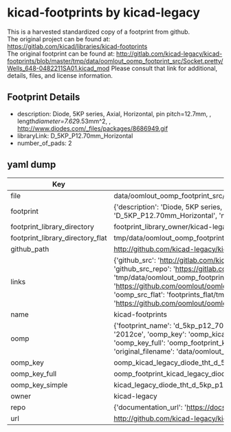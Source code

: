 # kicad-footprints by kicad-legacy  
This is a harvested standardized copy of a footprint from github.  
The original project can be found at:  
https://gitlab.com/kicad/libraries/kicad-footprints  
The original footprint can be found at:
http://gitlab.com/kicad-legacy/kicad-footprints/blob/master/tmp/data/oomlout_oomp_footprint_src/Socket.pretty/Wells_648-0482211SA01.kicad_mod
Please consult that link for additional, details, files, and license information.  
## Footprint Details
* description: Diode, 5KP series, Axial, Horizontal, pin pitch=12.7mm, , length*diameter=7.62*9.53mm^2, , http://www.diodes.com/_files/packages/8686949.gif  
* libraryLink: D_5KP_P12.70mm_Horizontal  
* number_of_pads: 2  
## yaml dump  
| Key | Value |  
| --- | --- |  
| file | data/oomlout_oomp_footprint_src/kicad-footprints/Diode_THT.pretty/D_5KP_P12.70mm_Horizontal.kicad_mod |  
| footprint | {'description': 'Diode, 5KP series, Axial, Horizontal, pin pitch=12.7mm, , length*diameter=7.62*9.53mm^2, , http://www.diodes.com/_files/packages/8686949.gif', 'libraryLink': 'D_5KP_P12.70mm_Horizontal', 'number_of_pads': 2} |  
| footprint_library_directory | footprint_library_owner/kicad-legacy_kicad-footprints |  
| footprint_library_directory_flat | tmp/data/oomlout_oomp_footprint_src/footprints_flat/kicad_legacy_diode_tht_d_5kp_p12_70mm_horizontal/working |  
| github_path | http://github.com/kicad-legacy/kicad-footprints/blob/master/tmp/data/oomlout_oomp_footprint_src/Diode_THT.pretty/D_5KP_P12.70mm_Horizontal.kicad_mod |  
| links | {'github_src': 'http://gitlab.com/kicad-legacy/kicad-footprints/blob/master/tmp/data/oomlout_oomp_footprint_src/Socket.pretty/Wells_648-0482211SA01.kicad_mod', 'github_src_repo': 'https://gitlab.com/kicad/libraries/kicad-footprints', 'oomp_bot': 'tmp/data/oomlout_oomp_footprint_src/footprints/kicad_legacy_diode_tht_d_5kp_p12_70mm_horizontal/working', 'oomp_bot_github': 'https://github.com/oomlout/oomlout_oomp_footprint_bot/tree/main/tmp/data/oomlout_oomp_footprint_src/footprints/kicad_legacy_diode_tht_d_5kp_p12_70mm_horizontal/working', 'oomp_src_flat': 'footprints_flat/tmp/data/oomlout_oomp_footprint_src/footprints_flat/kicad_legacy_diode_tht_d_5kp_p12_70mm_horizontal/working', 'oomp_src_flat_github': 'https://github.com/oomlout/oomlout_oomp_footprint_src/tree/main/tmp/data/oomlout_oomp_footprint_src/footprints_flat/kicad_legacy_diode_tht_d_5kp_p12_70mm_horizontal/working'} |  
| name | kicad-footprints |  
| oomp | {'footprint_name': 'd_5kp_p12_70mm_horizontal', 'library_name': 'diode_tht', 'md5': '2012ce80b04deb2e51f530e171374863', 'md5_10': '2012ce80b0', 'md5_5': '2012c', 'md5_6': '2012ce', 'oomp_key': 'oomp_kicad_legacy_diode_tht_d_5kp_p12_70mm_horizontal', 'oomp_key_extra': 'oomp_footprint_kicad_legacy_diode_tht_d_5kp_p12_70mm_horizontal', 'oomp_key_full': 'oomp_footprint_kicad_legacy_diode_tht_d_5kp_p12_70mm_horizontal_2012ce', 'oomp_key_simple': 'kicad_legacy_diode_tht_d_5kp_p12_70mm_horizontal', 'original_filename': 'data/oomlout_oomp_footprint_src/kicad-footprints/Diode_THT.pretty/D_5KP_P12.70mm_Horizontal.kicad_mod', 'owner_name': 'kicad_legacy'} |  
| oomp_key | oomp_kicad_legacy_diode_tht_d_5kp_p12_70mm_horizontal |  
| oomp_key_full | oomp_footprint_kicad_legacy_diode_tht_d_5kp_p12_70mm_horizontal |  
| oomp_key_simple | kicad_legacy_diode_tht_d_5kp_p12_70mm_horizontal |  
| owner | kicad-legacy |  
| repo | {'documentation_url': 'https://docs.github.com/rest/repos/repos#get-a-repository', 'message': 'Not Found'} |  
| url | http://github.com/kicad-legacy/kicad-footprints |  

